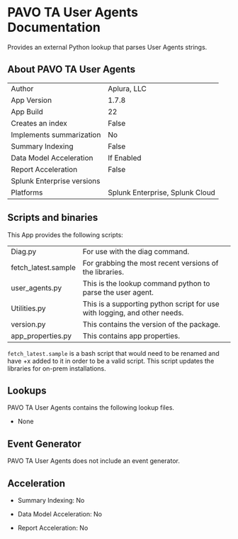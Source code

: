 # PAVO TA User Agents Documentation

Provides an external Python lookup that parses User Agents strings.

## About PAVO TA User Agents

|                            |                                 |
|----------------------------|---------------------------------|
| Author                     | Aplura, LLC                     |
| App Version                | 1.7.8                           |
| App Build                  | 22                              |
| Creates an index           | False                           |
| Implements summarization   | No                              |
| Summary Indexing           | False                           |
| Data Model Acceleration    | If Enabled                      |
| Report Acceleration        | False                           |
| Splunk Enterprise versions |                                 |
| Platforms                  | Splunk Enterprise, Splunk Cloud |

## Scripts and binaries

This App provides the following scripts:

|                     |                                                                           |
|---------------------|---------------------------------------------------------------------------|
| Diag.py             | For use with the diag command.                                            |
| fetch_latest.sample | For grabbing the most recent versions of the libraries.                   |
| user_agents.py      | This is the lookup command python to parse the user agent.                |
| Utilities.py        | This is a supporting python script for use with logging, and other needs. |
| version.py          | This contains the version of the package.                                 |
| app_properties.py   | This contains app properties.                                             |

<div class="note">

`fetch_latest.sample` is a bash script that would need to be renamed and have +x added to it in order to be a valid script. This script updates the libraries for on-prem installations.

</div>

## Lookups

PAVO TA User Agents contains the following lookup files.

- None

## Event Generator

PAVO TA User Agents does not include an event generator.

## Acceleration

- Summary Indexing: No

- Data Model Acceleration: No

- Report Acceleration: No
